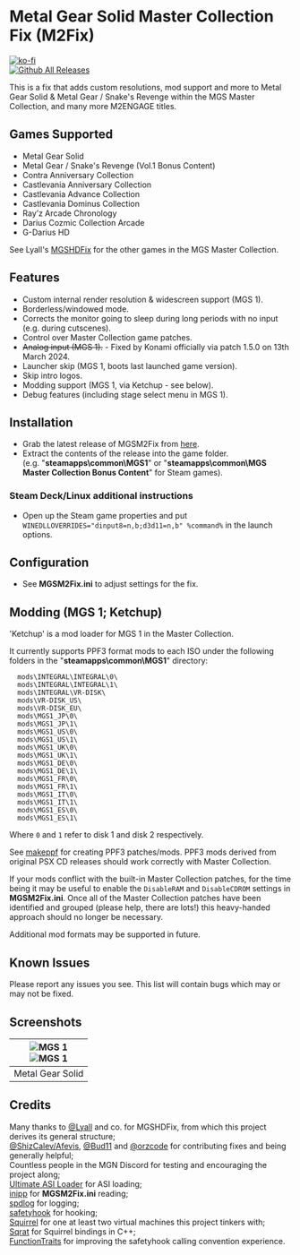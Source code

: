 # Metal Gear Solid Master Collection Fix (M2Fix)
[![ko-fi](https://ko-fi.com/img/githubbutton_sm.svg)](https://ko-fi.com/Z8Z7S6BTK)</br>
[![Github All Releases](https://img.shields.io/github/downloads/nuggslet/MGSM2Fix/total.svg)](https://github.com/nuggslet/MGSM2Fix/releases)

This is a fix that adds custom resolutions, mod support and more to Metal Gear Solid & Metal Gear / Snake's Revenge within the MGS Master Collection, and many more M2ENGAGE titles.<br />

## Games Supported
- Metal Gear Solid
- Metal Gear / Snake's Revenge (Vol.1 Bonus Content)
- Contra Anniversary Collection
- Castlevania Anniversary Collection
- Castlevania Advance Collection
- Castlevania Dominus Collection
- Ray’z Arcade Chronology
- Darius Cozmic Collection Arcade
- G-Darius HD

See Lyall's [MGSHDFix](https://github.com/ShizCalev/MGSHDFix) for the other games in the MGS Master Collection.

## Features
- Custom internal render resolution & widescreen support (MGS 1).
- Borderless/windowed mode.
- Corrects the monitor going to sleep during long periods with no input (e.g. during cutscenes).
- Control over Master Collection game patches.
- ~~Analog input (MGS 1).~~ - Fixed by Konami officially via patch 1.5.0 on 13th March 2024.
- Launcher skip (MGS 1, boots last launched game version).
- Skip intro logos.
- Modding support (MGS 1, via Ketchup - see below).
- Debug features (including stage select menu in MGS 1).

## Installation
- Grab the latest release of MGSM2Fix from [here](https://github.com/nuggslet/MGSM2Fix/releases).
- Extract the contents of the release into the game folder.<br />(e.g. "**steamapps\common\MGS1**" or "**steamapps\common\MGS Master Collection Bonus Content**" for Steam games).

### Steam Deck/Linux additional instructions
- Open up the Steam game properties and put `WINEDLLOVERRIDES="dinput8=n,b;d3d11=n,b" %command%` in the launch options.

## Configuration
- See **MGSM2Fix.ini** to adjust settings for the fix.

## Modding (MGS 1; Ketchup)
'Ketchup' is a mod loader for MGS 1 in the Master Collection.

It currently supports PPF3 format mods to each ISO under the following folders in the "**steamapps\common\MGS1**" directory:
```
  mods\INTEGRAL\INTEGRAL\0\
  mods\INTEGRAL\INTEGRAL\1\
  mods\INTEGRAL\VR-DISK\
  mods\VR-DISK_US\
  mods\VR-DISK_EU\
  mods\MGS1_JP\0\
  mods\MGS1_JP\1\
  mods\MGS1_US\0\
  mods\MGS1_US\1\
  mods\MGS1_UK\0\
  mods\MGS1_UK\1\
  mods\MGS1_DE\0\
  mods\MGS1_DE\1\
  mods\MGS1_FR\0\
  mods\MGS1_FR\1\
  mods\MGS1_IT\0\
  mods\MGS1_IT\1\
  mods\MGS1_ES\0\
  mods\MGS1_ES\1\
```
Where `0` and `1` refer to disk 1 and disk 2 respectively.

See [makeppf](https://github.com/meunierd/ppf) for creating PPF3 patches/mods. PPF3 mods derived from original PSX CD releases should work correctly with Master Collection.

If your mods conflict with the built-in Master Collection patches, for the time being it may be useful to enable the `DisableRAM` and `DisableCDROM` settings in **MGSM2Fix.ini**.
Once all of the Master Collection patches have been identified and grouped (please help, there are lots!) this heavy-handed approach should no longer be necessary.

Additional mod formats may be supported in future.

## Known Issues
Please report any issues you see.
This list will contain bugs which may or may not be fixed.

## Screenshots

| ![MGS 1](https://github.com/user-attachments/assets/e8c0f73b-24df-4264-a86a-0f20a87e3dd8) <br /> ![MGS 1](https://github.com/user-attachments/assets/65d14662-95f4-49e4-9aad-2f2cdeaaaa06) |
|:--:|
| Metal Gear Solid |

## Credits
Many thanks to [@Lyall](https://github.com/Lyall) and co. for MGSHDFix, from which this project derives its general structure; <br />
[@ShizCalev/Afevis](https://github.com/shizcalev), [@Bud11](https://github.com/bud11) and [@orzcode](https://github.com/orzcode) for contributing fixes and being generally helpful; <br />
Countless people in the MGN Discord for testing and encouraging the project along; <br />
[Ultimate ASI Loader](https://github.com/ThirteenAG/Ultimate-ASI-Loader) for ASI loading; <br />
[inipp](https://github.com/mcmtroffaes/inipp) for **MGSM2Fix.ini** reading; <br />
[spdlog](https://github.com/gabime/spdlog) for logging; <br />
[safetyhook](https://github.com/cursey/safetyhook) for hooking; <br />
[Squirrel](http://squirrel-lang.org/) for one at least two virtual machines this project tinkers with; <br />
[Sqrat](https://scrat.sourceforge.net/index.html) for Squirrel bindings in C++; <br />
[FunctionTraits](https://github.com/HexadigmSystems/FunctionTraits) for improving the safetyhook calling convention experience.
